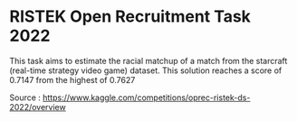# RISTEK Open Recruitment Task 2022
 This task aims to estimate the racial matchup of a match from the starcraft (real-time strategy video game) dataset. This solution reaches a score of 0.7147 from the highest of 0.7627

Source : https://www.kaggle.com/competitions/oprec-ristek-ds-2022/overview
